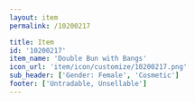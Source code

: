 ```yaml
---
layout: item
permalink: /10200217

title: Item
id: '10200217'
item_name: 'Double Bun with Bangs'
icon_url: 'item/icon/customize/10200217.png'
sub_header: ['Gender: Female', 'Cosmetic']
footer: ['Untradable, Unsellable']
---
```


